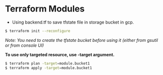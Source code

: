 # Terraform Modules
* Using backend.tf to save tfstate file in storage bucket in gcp.
```bash
$ terraform init --reconfigure
```
*Note: You need to create the tfstate bucket before using it (either from gsutil or from console UI)*

**To use only targeted resource, use -target argument.**
```bash
$ terraform plan -target=module.bucket1
$ terraform apply -target=module.bucket1
```
